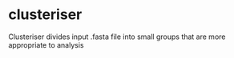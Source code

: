 # clusteriser
Clusteriser divides input .fasta file into small groups that are more appropriate to analysis

